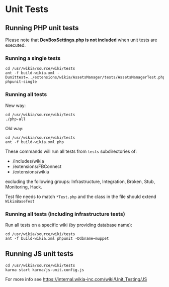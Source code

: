 # Unit Tests

## Running PHP unit tests

Please note that **DevBoxSettings.php is not included** when unit tests are executed.

### Running a single tests

```
cd /usr/wikia/source/wiki/tests
ant -f build-wikia.xml -Dunittest=../extensions/wikia/AssetsManager/tests/AssetsManagerTest.php phpunit-single
```

### Running all tests

New way:
```
cd /usr/wikia/source/wiki/tests
./php-all
```

Old way:
```
cd /usr/wikia/source/wiki/tests
ant -f build-wikia.xml php
```

These commands will run all tests from ``tests`` subdirectories of:

* /includes/wikia
* /extensions/FBConnect
* /extensions/wikia

excluding the following groups: Infrastructure, Integration, Broken, Stub, Monitoring, Hack.

Test file needs to match ``*Test.php`` and the class in the file should extend ``WikiaBaseTest``

### Running all tests (including infrastructure tests)

Run all tests on a specific wiki (by providing database name):
```
cd /usr/wikia/source/wiki/tests
ant -f build-wikia.xml phpunit -Ddbname=muppet
```

## Running JS unit tests

```
cd /usr/wikia/source/wiki/tests
karma start karma/js-unit.config.js
```

For more info see
https://internal.wikia-inc.com/wiki/Unit_Testing/JS

